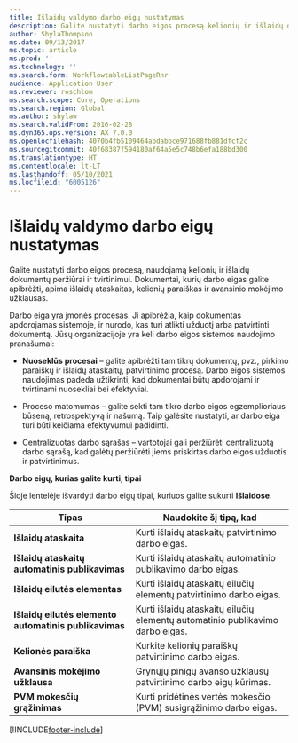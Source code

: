 ```yaml
---
title: Išlaidų valdymo darbo eigų nustatymas
description: Galite nustatyti darbo eigos procesą kelionių ir išlaidų dokumentų peržiūrai ir tvirtinimui.
author: ShylaThompson
ms.date: 09/13/2017
ms.topic: article
ms.prod: ''
ms.technology: ''
ms.search.form: WorkflowtableListPageRnr
audience: Application User
ms.reviewer: roschlom
ms.search.scope: Core, Operations
ms.search.region: Global
ms.author: shylaw
ms.search.validFrom: 2016-02-28
ms.dyn365.ops.version: AX 7.0.0
ms.openlocfilehash: 4070b4fb5109464abdabbce971688fb881dfcf2c
ms.sourcegitcommit: 40f68387f594180af64a5e5c748b6efa188bd300
ms.translationtype: HT
ms.contentlocale: lt-LT
ms.lasthandoff: 05/10/2021
ms.locfileid: "6005126"
---
```

# <a name="set-up-expense-management-workflows"></a>Išlaidų valdymo darbo eigų nustatymas

Galite nustatyti darbo eigos procesą, naudojamą kelionių ir išlaidų dokumentų peržiūrai ir tvirtinimui. Dokumentai, kurių darbo eigas galite apibrėžti, apima išlaidų ataskaitas, kelionių paraiškas ir avansinio mokėjimo užklausas.

Darbo eiga yra įmonės procesas. Ji apibrėžia, kaip dokumentas apdorojamas sistemoje, ir nurodo, kas turi atlikti užduotį arba patvirtinti dokumentą. Jūsų organizacijoje yra keli darbo eigos sistemos naudojimo pranašumai:

-   **Nuoseklūs procesai** – galite apibrėžti tam tikrų dokumentų, pvz., pirkimo paraiškų ir išlaidų ataskaitų, patvirtinimo procesą. Darbo eigos sistemos naudojimas padeda užtikrinti, kad dokumentai būtų apdorojami ir tvirtinami nuosekliai bei efektyviai.

-   Proceso matomumas – galite sekti tam tikro darbo eigos egzemplioriaus būseną, retrospektyvą ir našumą. Taip galėsite nustatyti, ar darbo eiga turi būti keičiama efektyvumui padidinti.

-   Centralizuotas darbo sąrašas – vartotojai gali peržiūrėti centralizuotą darbo sąrašą, kad galėtų peržiūrėti jiems priskirtas darbo eigos užduotis ir patvirtinimus. 

**Darbo eigų, kurias galite kurti, tipai**

Šioje lentelėje išvardyti darbo eigų tipai, kuriuos galite sukurti **Išlaidose**.


|              <strong>Tipas</strong>              |                   <strong>Naudokite šį tipą, kad</strong>                   |
|-------------------------------------------------|-----------------------------------------------------------------------|
|         <strong>Išlaidų ataskaita</strong>         |            Kurti išlaidų ataskaitų patvirtinimo darbo eigas.             |
|  <strong>Išlaidų ataskaitų automatinis publikavimas</strong>   |        Kurti išlaidų ataskaitų automatinio publikavimo darbo eigas.        |
|       <strong>Išlaidų eilutės elementas</strong>        |     Kurti išlaidų ataskaitų eilučių elementų patvirtinimo darbo eigas.      |
| <strong>Išlaidų eilutės elemento automatinis publikavimas</strong> | Kurti išlaidų ataskaitų eilučių elementų automatinio publikavimo darbo eigas. |
|       <strong>Kelionės paraiška</strong>       |          Kurkite kelionių paraiškų patvirtinimo darbo eigas.           |
|      <strong>Avansinis mokėjimo užklausa</strong>      |         Grynųjų pinigų avanso užklausų patvirtinimo darbo eigų kūrimas.          |
|        <strong>PVM mokesčių grąžinimas</strong>        | Kurti pridėtinės vertės mokesčio (PVM) susigrąžinimo darbo eigas.  |



[!INCLUDE[footer-include](../includes/footer-banner.md)]